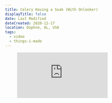 ```yaml
---
title: Celery Having a Soak (With Onlooker)
displayTitle: false
date: Last Modified
dateCreated: 2020-12-17
location: Daphne, AL, USA
tags:
  - video
  - things-i-made
---
```

<figure>
  <div class="ratio ratio--16x9">
    <iframe 
        src="https://player.vimeo.com/video/493421979?loop=1&amp;autoplay=1&amp;muted=1"
        loading="lazy"
        frameborder="0"
        allow="autoplay; fullscreen"
        allowfullscreen></iframe>
  </div>
</figure>
